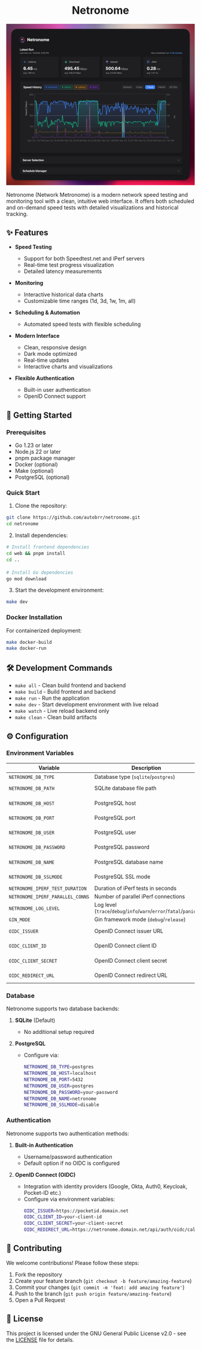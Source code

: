 <h1 align="center">Netronome</h1>

<p align="center">
  <img src=".github/assets/netronome.png" alt="Netronome">
</p>

Netronome (Network Metronome) is a modern network speed testing and monitoring tool with a clean, intuitive web interface. It offers both scheduled and on-demand speed tests with detailed visualizations and historical tracking.

## ✨ Features

- **Speed Testing**

  - Support for both Speedtest.net and iPerf servers
  - Real-time test progress visualization
  - Detailed latency measurements

- **Monitoring**

  - Interactive historical data charts
  - Customizable time ranges (1d, 3d, 1w, 1m, all)

- **Scheduling & Automation**

  - Automated speed tests with flexible scheduling

- **Modern Interface**

  - Clean, responsive design
  - Dark mode optimized
  - Real-time updates
  - Interactive charts and visualizations

- **Flexible Authentication**
  - Built-in user authentication
  - OpenID Connect support

## 🚀 Getting Started

### Prerequisites

- Go 1.23 or later
- Node.js 22 or later
- pnpm package manager
- Docker (optional)
- Make (optional)
- PostgreSQL (optional)

### Quick Start

1. Clone the repository:

```bash
git clone https://github.com/autobrr/netronome.git
cd netronome
```

2. Install dependencies:

```bash
# Install frontend dependencies
cd web && pnpm install
cd ..

# Install Go dependencies
go mod download
```

3. Start the development environment:

```bash
make dev
```

### Docker Installation

For containerized deployment:

```bash
make docker-build
make docker-run
```

## 🛠️ Development Commands

- `make all` - Clean build frontend and backend
- `make build` - Build frontend and backend
- `make run` - Run the application
- `make dev` - Start development environment with live reload
- `make watch` - Live reload backend only
- `make clean` - Clean build artifacts

## ⚙️ Configuration

### Environment Variables

| Variable                         | Description                                                       | Default                                      | Required            |
| -------------------------------- | ----------------------------------------------------------------- | -------------------------------------------- | ------------------- |
| `NETRONOME_DB_TYPE`              | Database type (`sqlite`/`postgres`)                               | `sqlite`                                     | No                  |
| `NETRONOME_DB_PATH`              | SQLite database file path                                         | `./netronome.db`                             | Only for SQLite     |
| `NETRONOME_DB_HOST`              | PostgreSQL host                                                   | `localhost`                                  | Only for PostgreSQL |
| `NETRONOME_DB_PORT`              | PostgreSQL port                                                   | `5432`                                       | Only for PostgreSQL |
| `NETRONOME_DB_USER`              | PostgreSQL user                                                   | `postgres`                                   | Only for PostgreSQL |
| `NETRONOME_DB_PASSWORD`          | PostgreSQL password                                               | -                                            | Only for PostgreSQL |
| `NETRONOME_DB_NAME`              | PostgreSQL database name                                          | `netronome`                                  | Only for PostgreSQL |
| `NETRONOME_DB_SSLMODE`           | PostgreSQL SSL mode                                               | `disable`                                    | Only for PostgreSQL |
| `NETRONOME_IPERF_TEST_DURATION`  | Duration of iPerf tests in seconds                                | `10`                                         | No                  |
| `NETRONOME_IPERF_PARALLEL_CONNS` | Number of parallel iPerf connections                              | `4`                                          | No                  |
| `NETRONOME_LOG_LEVEL`            | Log level (`trace`/`debug`/`info`/`warn`/`error`/`fatal`/`panic`) | `info`                                       | No                  |
| `GIN_MODE`                       | Gin framework mode (`debug`/`release`)                            | `release`                                    | No                  |
| `OIDC_ISSUER`                    | OpenID Connect issuer URL                                         | -                                            | Only for OIDC       |
| `OIDC_CLIENT_ID`                 | OpenID Connect client ID                                          | -                                            | Only for OIDC       |
| `OIDC_CLIENT_SECRET`             | OpenID Connect client secret                                      | -                                            | Only for OIDC       |
| `OIDC_REDIRECT_URL`              | OpenID Connect redirect URL                                       | http://localhost:8080/api/auth/oidc/callback | Only for OIDC       |

### Database

Netronome supports two database backends:

1. **SQLite** (Default)

   - No additional setup required

2. **PostgreSQL**
   - Configure via:
     ```bash
     NETRONOME_DB_TYPE=postgres
     NETRONOME_DB_HOST=localhost
     NETRONOME_DB_PORT=5432
     NETRONOME_DB_USER=postgres
     NETRONOME_DB_PASSWORD=your-password
     NETRONOME_DB_NAME=netronome
     NETRONOME_DB_SSLMODE=disable
     ```

### Authentication

Netronome supports two authentication methods:

1. **Built-in Authentication**

   - Username/password authentication
   - Default option if no OIDC is configured

2. **OpenID Connect (OIDC)**
   - Integration with identity providers (Google, Okta, Auth0, Keycloak, Pocket-ID etc.)
   - Configure via environment variables:
     ```bash
     OIDC_ISSUER=https://pocketid.domain.net
     OIDC_CLIENT_ID=your-client-id
     OIDC_CLIENT_SECRET=your-client-secret
     OIDC_REDIRECT_URL=https://netronome.domain.net/api/auth/oidc/callback
     ```

## 🤝 Contributing

We welcome contributions! Please follow these steps:

1. Fork the repository
2. Create your feature branch (`git checkout -b feature/amazing-feature`)
3. Commit your changes (`git commit -m 'feat: add amazing feature'`)
4. Push to the branch (`git push origin feature/amazing-feature`)
5. Open a Pull Request

## 📝 License

This project is licensed under the GNU General Public License v2.0 - see the [LICENSE](LICENSE) file for details.
